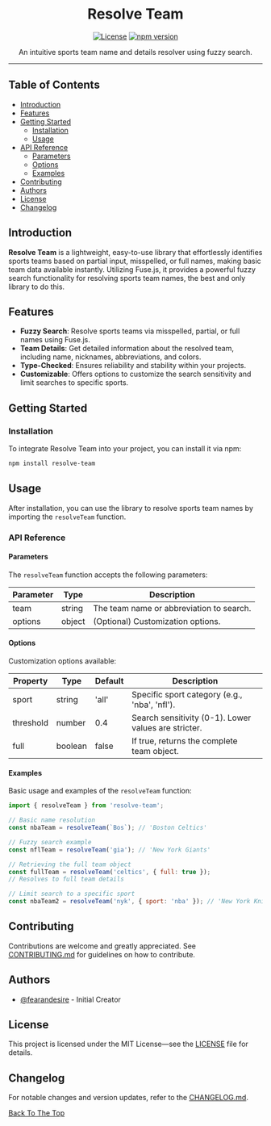 <h1 align="center">Resolve Team</h1>

<div align="center">

[![License](https://img.shields.io/badge/license-MIT-blue.svg)](/LICENSE)
[![npm version](https://img.shields.io/npm/v/resolve-team.svg?style=flat)](https://www.npmjs.com/package/resolve-team)

</div>

<p align="center"> An intuitive sports team name and details resolver using fuzzy search. </p>

---

## Table of Contents
- [Introduction](#introduction)
- [Features](#features)
- [Getting Started](#getting-started)
  - [Installation](#installation)
  - [Usage](#usage)
- [API Reference](#api-reference)
  - [Parameters](#parameters)
  - [Options](#options)
  - [Examples](#examples)
- [Contributing](#contributing)
- [Authors](#authors)
- [License](#license)
- [Changelog](#changelog)

## Introduction
**Resolve Team** is a lightweight, easy-to-use library that effortlessly identifies sports teams based on partial input, misspelled, or full names, making basic team data available instantly. Utilizing Fuse.js, it provides a powerful fuzzy search functionality for resolving sports team names, the best and only library to do this.

## Features
- **Fuzzy Search**: Resolve sports teams via misspelled, partial, or full names using Fuse.js.
- **Team Details**: Get detailed information about the resolved team, including name, nicknames, abbreviations, and colors.
- **Type-Checked**: Ensures reliability and stability within your projects.
- **Customizable**: Offers options to customize the search sensitivity and limit searches to specific sports.

## Getting Started

### Installation
To integrate Resolve Team into your project, you can install it via npm:

```bash
npm install resolve-team
```

## Usage
After installation, you can use the library to resolve sports team names by importing the `resolveTeam` function.

### API Reference

#### Parameters

The `resolveTeam` function accepts the following parameters:

| Parameter | Type   | Description                           |
|-----------|--------|---------------------------------------|
| team      | string | The team name or abbreviation to search. |
| options   | object | (Optional) Customization options.     |

#### Options

Customization options available:

| Property  | Type    | Default | Description                                           |
|-----------|---------|---------|-------------------------------------------------------|
| sport     | string  | 'all'   | Specific sport category (e.g., 'nba', 'nfl').         |
| threshold | number  | 0.4     | Search sensitivity (0-1). Lower values are stricter.  |
| full      | boolean | false   | If true, returns the complete team object.            |

#### Examples

Basic usage and examples of the `resolveTeam` function:

```js
import { resolveTeam } from 'resolve-team';

// Basic name resolution
const nbaTeam = resolveTeam(`Bos`); // 'Boston Celtics'

// Fuzzy search example
const nflTeam = resolveTeam('gia'); // 'New York Giants'

// Retrieving the full team object
const fullTeam = resolveTeam('celtics', { full: true });
// Resolves to full team details

// Limit search to a specific sport
const nbaTeam2 = resolveTeam('nyk', { sport: 'nba' }); // 'New York Knicks'
```

## Contributing
Contributions are welcome and greatly appreciated. See [CONTRIBUTING.md](/CONTRIBUTING.md) for guidelines on how to contribute.

## Authors
- [@fearandesire](https://github.com/fearandesire) - Initial Creator

## License
This project is licensed under the MIT License—see the [LICENSE](LICENSE) file for details.

## Changelog
For notable changes and version updates, refer to the [CHANGELOG.md](/CHANGELOG.md).

[Back To The Top](#table-of-contents)
